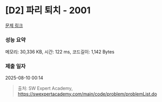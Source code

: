 # [D2] 파리 퇴치 - 2001 

[문제 링크](https://swexpertacademy.com/main/code/problem/problemDetail.do?contestProbId=AV5PzOCKAigDFAUq) 

### 성능 요약

메모리: 30,336 KB, 시간: 122 ms, 코드길이: 1,142 Bytes

### 제출 일자

2025-08-10 00:14



> 출처: SW Expert Academy, https://swexpertacademy.com/main/code/problem/problemList.do